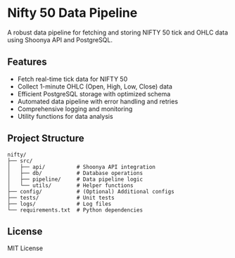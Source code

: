 # Nifty 50 Data Pipeline

A robust data pipeline for fetching and storing NIFTY 50 tick and OHLC data using Shoonya API and PostgreSQL.

## Features

- Fetch real-time tick data for NIFTY 50
- Collect 1-minute OHLC (Open, High, Low, Close) data
- Efficient PostgreSQL storage with optimized schema
- Automated data pipeline with error handling and retries
- Comprehensive logging and monitoring
- Utility functions for data analysis

## Project Structure

```
nifty/
├── src/
│   ├── api/          # Shoonya API integration
│   ├── db/           # Database operations
│   ├── pipeline/     # Data pipeline logic
│   └── utils/        # Helper functions
├── config/           # (Optional) Additional configs
├── tests/            # Unit tests
├── logs/             # Log files
└── requirements.txt  # Python dependencies
```
## License

MIT License